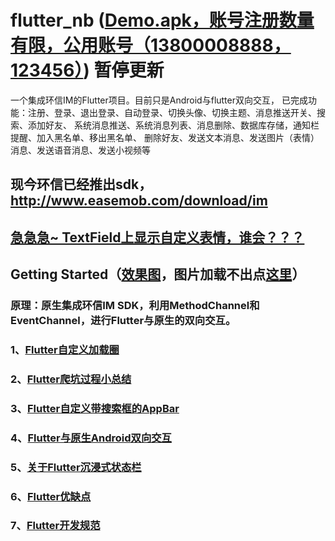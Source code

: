 # flutter_nb ([Demo.apk，账号注册数量有限，公用账号（13800008888，123456）](https://github.com/buhuiming/flutter_nb/blob/master/apk/app-release.apk)) 暂停更新

一个集成环信IM的Flutter项目。目前只是Android与flutter双向交互，
已完成功能：注册、登录、退出登录、自动登录、切换头像、切换主题、消息推送开关、搜索、添加好友、
           系统消息推送、系统消息列表、消息删除、数据库存储，通知栏提醒、加入黑名单、移出黑名单、
           删除好友、发送文本消息、发送图片（表情）消息、发送语音消息、发送小视频等
           
## 现今环信已经推出sdk，http://www.easemob.com/download/im
           
## [急急急~ TextField上显示自定义表情，谁会？？？]()

## Getting Started（[效果图](https://github.com/buhuiming/flutter_nb/tree/master/screens/screen.md)，图片加载不出点[这里](https://www.jianshu.com/p/b1763de834a4)）

### 原理：原生集成环信IM SDK，利用MethodChannel和EventChannel，进行Flutter与原生的双向交互。

### 1、[Flutter自定义加载圈](https://www.jianshu.com/p/17e256bc6230)

### 2、[Flutter爬坑过程小总结](https://www.jianshu.com/p/08dded076f59)

### 3、[Flutter自定义带搜索框的AppBar](https://www.jianshu.com/p/03f5db68567b)

### 4、[Flutter与原生Android双向交互](https://www.jianshu.com/p/c19e2c12da2d)

### 5、[关于Flutter沉浸式状态栏](https://www.jianshu.com/p/0a74b134705b)

### 6、[Flutter优缺点](https://www.jianshu.com/p/b7f457e492c3)

### 7、[Flutter开发规范](https://www.jianshu.com/p/31ba91db2154)

